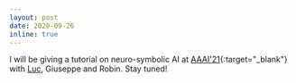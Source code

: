 ```yaml
---
layout: post
date: 2020-09-26
inline: true
---
```


I will be giving a tutorial on neuro-symbolic AI at [AAAI'21](https://aaai.org/Conferences/AAAI-21/){:target="\_blank"} with [Luc](https://wms.cs.kuleuven.be/people/lucderaedt), Giuseppe and Robin. Stay tuned!


